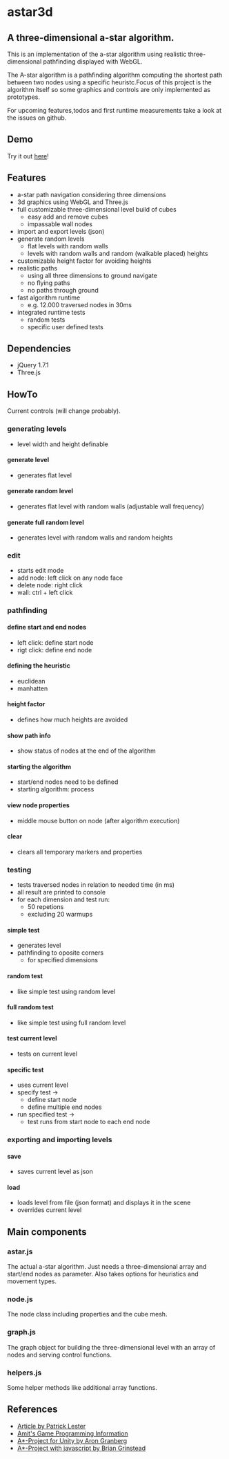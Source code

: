 # astar3d

## A three-dimensional a-star algorithm.
This is an implementation of the a-star algorithm using realistic three-dimensional pathfinding displayed with WebGL.

The A-star algorithm is a pathfinding algorithm computing the shortest path between two nodes using a specific heuristc.Focus of this project is the algorithm itself so some graphics and controls are only implemented as prototypes. 

For upcoming features,todos and first runtime measurements take a look at the issues on github.

## Demo
Try it out [here](http://aeife.github.com/astar3d/app/)!

## Features
* a-star path navigation considering three dimensions
* 3d graphics using WebGL and Three.js 
* full customizable three-dimensional level build of cubes
    * easy add and remove cubes
    * impassable wall nodes
* import and export levels (json)
* generate random levels
	* flat levels with random walls
	* levels with random walls and random (walkable placed) heights
* customizable height factor for avoiding heights
* realistic paths
    * using all three dimensions to ground navigate
    * no flying paths
    * no paths through ground
* fast algorithm runtime 
    * e.g. 12.000 traversed nodes in 30ms
* integrated runtime tests
    * random tests
    * specific user defined tests

## Dependencies
* jQuery 1.7.1
* Three.js

## HowTo
Current controls (will change probably).

### generating levels
* level width and height definable

#### generate level
* generates flat level

#### generate random level
* generates flat level with random walls (adjustable wall frequency)

#### generate full random level
* generates level with random walls and random heights

### edit
* starts edit mode
* add node: left click on any node face
* delete node: right click
* wall: ctrl + left click

### pathfinding

#### define start and end nodes
* left click: define start node
* rigt click: define end node

#### defining the heuristic
* euclidean
* manhatten

#### height factor
* defines how much heights are avoided

#### show path info
* show status of nodes at the end of the algorithm

#### starting the algorithm
* start/end nodes need to be defined
* starting algorithm: process

#### view node properties
* middle mouse button on node (after algorithm execution)

#### clear
* clears all temporary markers and properties

### testing
* tests traversed nodes in relation to needed time (in ms)
* all result are printed to console
* for each dimension and test run:
    * 50 repetions
    * excluding 20 warmups

#### simple test
* generates level
* pathfinding to oposite corners
    * for specified dimensions

#### random test
* like simple test using random level

#### full random test
* like simple test using full random level

#### test current level
* tests on current level

#### specific test
* uses current level
* specify test ->
    * define start node
    * define multiple end nodes
* run specified test ->
    * test runs from start node to each end node

### exporting and importing levels

#### save
* saves current level as json

#### load
* loads level from file (json format) and displays it in the scene
* overrides current level

## Main components

### astar.js
The actual a-star algorithm. Just needs a three-dimensional array and start/end nodes as parameter. Also takes options for heuristics and movement types.

### node.js
The node class including properties and the cube mesh.

### graph.js
The graph object for building the three-dimensional level with an array of nodes and serving control functions.

### helpers.js
Some helper methods like additional array functions.

## References
* [Article by Patrick Lester](http://www.policyalmanac.org/games/aStarTutorial.htm)
* [Amit's Game Programming Information](http://www-cs-students.stanford.edu/~amitp/gameprog.html#Paths)
* [A*-Project for Unity by Aron Granberg](http://www.arongranberg.com/unity/)
* [A*-Project with javascript by Brian Grinstead](http://www.briangrinstead.com/blog/astar-search-algorithm-in-javascript)
